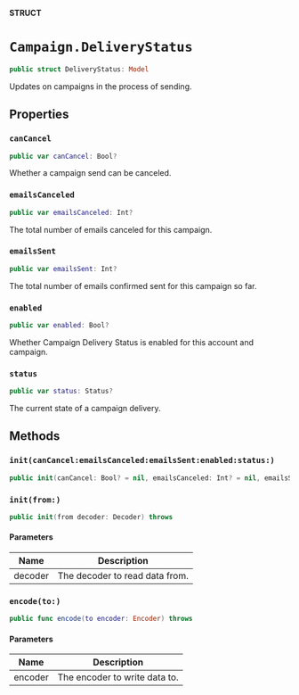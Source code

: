 **STRUCT**

# `Campaign.DeliveryStatus`

```swift
public struct DeliveryStatus: Model
```

Updates on campaigns in the process of sending.

## Properties
### `canCancel`

```swift
public var canCancel: Bool?
```

Whether a campaign send can be canceled.

### `emailsCanceled`

```swift
public var emailsCanceled: Int?
```

The total number of emails canceled for this campaign.

### `emailsSent`

```swift
public var emailsSent: Int?
```

The total number of emails confirmed sent for this campaign so far.

### `enabled`

```swift
public var enabled: Bool?
```

Whether Campaign Delivery Status is enabled for this account and campaign.

### `status`

```swift
public var status: Status?
```

The current state of a campaign delivery.

## Methods
### `init(canCancel:emailsCanceled:emailsSent:enabled:status:)`

```swift
public init(canCancel: Bool? = nil, emailsCanceled: Int? = nil, emailsSent: Int? = nil, enabled: Bool? = nil, status: Status? = nil)
```

### `init(from:)`

```swift
public init(from decoder: Decoder) throws
```

#### Parameters

| Name | Description |
| ---- | ----------- |
| decoder | The decoder to read data from. |

### `encode(to:)`

```swift
public func encode(to encoder: Encoder) throws
```

#### Parameters

| Name | Description |
| ---- | ----------- |
| encoder | The encoder to write data to. |
